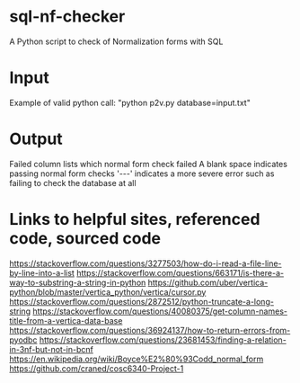 # sql-nf-checker
A Python script to check of Normalization forms with SQL

# Input
Example of valid python call: "python p2v.py database=input.txt"

# Output
Failed column lists which normal form check failed
A blank space indicates passing normal form checks
'---' indicates a more severe error such as failing to check the database at all

# Links to helpful sites, referenced code, sourced code
https://stackoverflow.com/questions/3277503/how-do-i-read-a-file-line-by-line-into-a-list
https://stackoverflow.com/questions/663171/is-there-a-way-to-substring-a-string-in-python
https://github.com/uber/vertica-python/blob/master/vertica_python/vertica/cursor.py
https://stackoverflow.com/questions/2872512/python-truncate-a-long-string
https://stackoverflow.com/questions/40080375/get-column-names-title-from-a-vertica-data-base
https://stackoverflow.com/questions/36924137/how-to-return-errors-from-pyodbc
https://stackoverflow.com/questions/23681453/finding-a-relation-in-3nf-but-not-in-bcnf
https://en.wikipedia.org/wiki/Boyce%E2%80%93Codd_normal_form
https://github.com/craned/cosc6340-Project-1